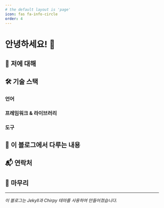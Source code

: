 ```yaml
---
# the default layout is 'page'
icon: fas fa-info-circle
order: 4
---
```


# 안녕하세요! 👋

## 🚀 저에 대해

## 🛠️ 기술 스택

### 언어

### 프레임워크 & 라이브러리

### 도구

## 📝 이 블로그에서 다루는 내용

## 📬 연락처

## 🎉 마무리

---

*이 블로그는 Jekyll과 Chirpy 테마를 사용하여 만들어졌습니다.*
